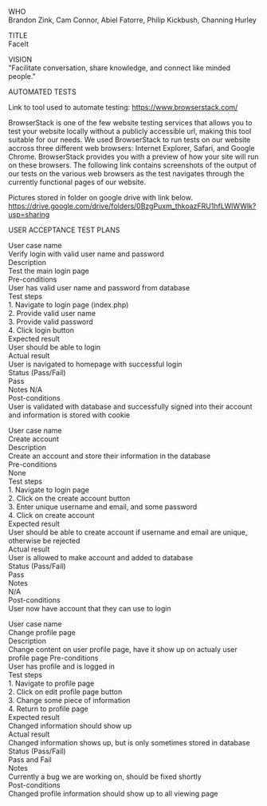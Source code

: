 WHO  
Brandon Zink, Cam Connor, Abiel Fatorre, Philip Kickbush, Channing Hurley  
  
TITLE  
FaceIt  
  
VISION  
"Facilitate conversation, share knowledge, and connect like minded people."  
  
AUTOMATED TESTS

Link to tool used to automate testing:
https://www.browserstack.com/

BrowserStack is one of the few website testing services that allows you to test your website locally without a publicly accessible url, making this tool suitable for our needs. We used BrowserStack to run tests on our website accross three different web browsers: Internet Explorer, Safari, and Google Chrome. BrowserStack provides you with a preview of how your site will run on these browsers. The following link contains screenshots of the output of our tests on the various web browsers as the test navigates through the currently functional pages of our website.

Pictures stored in folder on google drive with link below.  
https://drive.google.com/drive/folders/0BzgPuxm_thkoazFRU1hfLWlWWlk?usp=sharing  


  
USER ACCEPTANCE TEST PLANS  
  
User case name  
    Verify login with valid user name and password  
Description  
    Test the main login page  
Pre-conditions  
    User has valid user name and password from database  
Test steps  
    1. Navigate to login page (index.php)  
    2. Provide valid user name  
    3. Provide valid password  
    4. Click login button  
Expected result  
    User should be able to login  
Actual result  
    User is navigated to homepage with successful login  
Status (Pass/Fail)  
    Pass  
Notes
    N/A  
Post-conditions  
    User is validated with database and successfully signed into their account and information is stored with cookie  
     
      
      
      
User case name  
    Create account  
Description  
    Create an account and store their information in the database  
Pre-conditions  
    None  
Test steps  
    1. Navigate to login page  
    2. Click on the create account button  
    3. Enter unique username and email, and some password  
    4. Click on create account  
Expected result  
    User should be able to create account if username and email are unique, otherwise be rejected  
Actual result  
    User is allowed to make account and added to database  
Status (Pass/Fail)  
    Pass  
Notes  
    N/A  
Post-conditions  
    User now have account that they can use to login  
      
      
      
      
User case name  
   Change profile page  
Description  
    Change content on user profile page, have it show up on actualy user profile page 
Pre-conditions  
    User has profile and is logged in  
Test steps  
    1. Navigate to profile page  
    2. Click on edit profile page button  
    3. Change some piece of information   
    4. Return to profile page  
Expected result  
    Changed information should show up  
Actual result  
    Changed information shows up, but is only sometimes stored in database 
Status (Pass/Fail)  
    Pass and Fail  
Notes  
    Currently a bug we are working on, should be fixed shortly  
Post-conditions  
    Changed profile information should show up to all viewing page  
